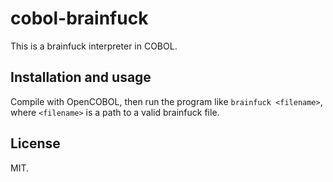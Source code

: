 # cobol-brainfuck
This is a brainfuck interpreter in COBOL.

## Installation and usage
Compile with OpenCOBOL, then run the program like `brainfuck <filename>`, where
`<filename>` is a path to a valid brainfuck file.

## License
MIT.
